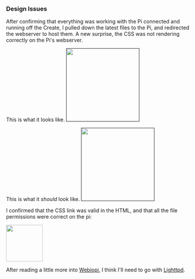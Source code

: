 ### Design Issues

After confirming that everything was working with the Pi connected and running off the Create, I pulled down the latest files to the Pi, and redirected the webserver to host them. A new surprise, the CSS was not rendering correctly on the Pi's webserver.

This is what it looks like.
<a href=""><img src="" height="200"></a>

This is what it <em>should</em> look like.
<a href=""><img src="" height="200"></a>

I confirmed that the CSS link was valid in the HTML, and that all the file permissions were correct on the pi:

<img src="" height="100">

After reading a little more into <a href="https://code.google.com/p/webiopi/">Webiopi</a>, I think I'll need to go with <a href="http://www.penguintutor.com/linux/light-webserver">Lighttpd</a>.

